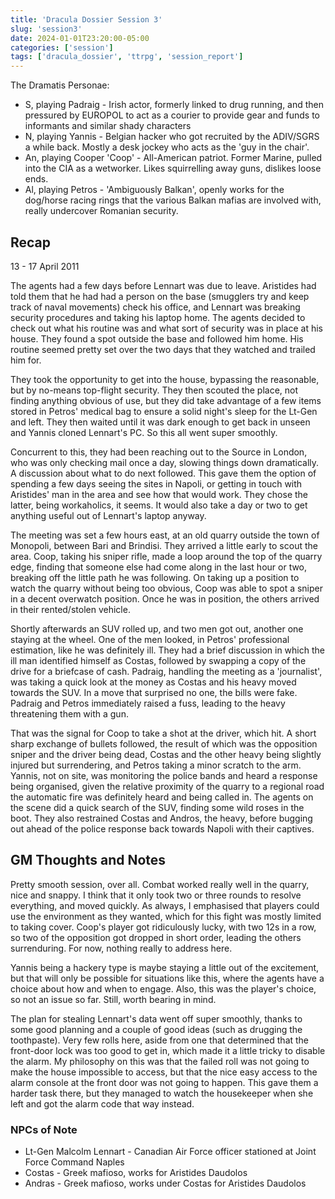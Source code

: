 ```yaml
---
title: 'Dracula Dossier Session 3'
slug: 'session3'
date: 2024-01-01T23:20:00-05:00
categories: ['session']
tags: ['dracula_dossier', 'ttrpg', 'session_report']
---
```


The Dramatis Personae:

* S, playing Padraig - Irish actor, formerly linked to drug running, and then pressured by EUROPOL to act as a courier to provide gear and funds to informants and similar shady characters
* N, playing Yannis - Belgian hacker who got recruited by the ADIV/SGRS a while back. Mostly a desk jockey who acts as the 'guy in the chair'.
* An, playing Cooper 'Coop' - All-American patriot. Former Marine, pulled into the CIA as a wetworker. Likes squirrelling away guns, dislikes loose ends.
* Al, playing Petros - 'Ambiguously Balkan', openly works for the dog/horse racing rings that the various Balkan mafias are involved with, really undercover Romanian security.

## Recap

13 - 17 April 2011

The agents had a few days before Lennart was due to leave. Aristides had told them that he had had a person on the base (smugglers try and keep track of naval movements) check his office, and Lennart was breaking security procedures and taking his laptop home. The agents decided to check out what his routine was and what sort of security was in place at his house. They found a spot outside the base and followed him home. His routine seemed pretty set over the two days that they watched and trailed him for.

They took the opportunity to get into the house, bypassing the reasonable, but by no-means top-flight security. They then scouted the place, not finding anything obvious of use, but they did take advantage of a few items stored in Petros' medical bag to ensure a solid night's sleep for the Lt-Gen and left. They then waited until it was dark enough to get back in unseen and Yannis cloned Lennart's PC. So this all went super smoothly.

Concurrent to this, they had been reaching out to the Source in London, who was only checking mail once a day, slowing things down dramatically. A discussion about what to do next followed. This gave them the option of spending a few days seeing the sites in Napoli, or getting in touch with Aristides' man in the area and see how that would work. They chose the latter, being workaholics, it seems. It would also take a day or two to get anything useful out of Lennart's laptop anyway.

The meeting was set a few hours east, at an old quarry outside the town of Monopoli, between Bari and Brindisi. They arrived a little early to scout the area. Coop, taking his sniper rifle, made a loop around the top of the quarry edge, finding that someone else had come along in the last hour or two, breaking off the little path he was following. On taking up a position to watch the quarry without being too obvious, Coop was able to spot a sniper in a decent overwatch position. Once he was in position, the others arrived in their rented/stolen vehicle.

Shortly afterwards an SUV rolled up, and two men got out, another one staying at the wheel. One of the men looked, in Petros' professional estimation, like he was definitely ill. They had a brief discussion in which the ill man identified himself as Costas, followed by swapping a copy of the drive for a briefcase of cash. Padraig, handling the meeting as a 'journalist', was taking a quick look at the money as Costas and his heavy moved towards the SUV. In a move that surprised no one, the bills were fake. Padraig and Petros immediately raised a fuss, leading to the heavy threatening them with a gun.

That was the signal for Coop to take a shot at the driver, which hit. A short sharp exchange of bullets followed, the result of which was the opposition sniper and the driver being dead, Costas and the other heavy being slightly injured but surrendering, and Petros taking a minor scratch to the arm. Yannis, not on site, was monitoring the police bands and heard a response being organised, given the relative proximity of the quarry to a regional road the automatic fire was definitely heard and being called in. The agents on the scene did a quick search of the SUV, finding some wild roses in the boot. They also restrained Costas and Andros, the heavy, before bugging out ahead of the police response back towards Napoli with their captives.

## GM Thoughts and Notes

Pretty smooth session, over all. Combat worked really well in the quarry, nice and snappy. I think that it only took two or three rounds to resolve everything, and moved quickly. As always, I emphasised that players could use the environment as they wanted, which for this fight was mostly limited to taking cover. Coop's player got ridiculously lucky, with two 12s in a row, so two of the opposition got dropped in short order, leading the others surrenduring. For now, nothing really to address here.

Yannis being a hackery type is maybe staying a little out of the excitement, but that will only be possible for situations like this, where the agents have a choice about how and when to engage. Also, this was the player's choice, so not an issue so far. Still, worth bearing in mind.

The plan for stealing Lennart's data went off super smoothly, thanks to some good planning and a couple of good ideas (such as drugging the toothpaste). Very few rolls here, aside from one that determined that the front-door lock was too good to get in, which made it a little tricky to disable the alarm. My philosophy on this was that the failed roll was not going to make the house impossible to access, but that the nice easy access to the alarm console at the front door was not going to happen. This gave them a harder task there, but they managed to watch the housekeeper when she left and got the alarm code that way instead.

### NPCs of Note

* Lt-Gen Malcolm Lennart - Canadian Air Force officer stationed at Joint Force Command Naples
* Costas - Greek mafioso, works for Aristides Daudolos
* Andras - Greek mafioso, works under Costas for Aristides Daudolos
